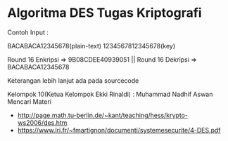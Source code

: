 # Algoritma DES Tugas Kriptografi

Contoh Input :

BACABACA12345678(plain-text) 1234567812345678(key)

Round 16 Enkripsi => 9B08CDEE40939051 || Round 16 Dekripsi => BACABACA12345678

Keterangan lebih lanjut ada pada sourcecode

Kelompok 10(Ketua Kelompok Ekki Rinaldi) : Muhammad Nadhif Aswan
Mencari Materi 
- http://page.math.tu-berlin.de/~kant/teaching/hess/krypto-ws2006/des.htm
- https://www.lri.fr/~fmartignon/documenti/systemesecurite/4-DES.pdf
